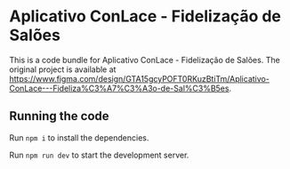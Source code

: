 
  # Aplicativo ConLace - Fidelização de Salões

  This is a code bundle for Aplicativo ConLace - Fidelização de Salões. The original project is available at https://www.figma.com/design/GTA15gcyPOFT0RKuzBtiTm/Aplicativo-ConLace---Fideliza%C3%A7%C3%A3o-de-Sal%C3%B5es.

  ## Running the code

  Run `npm i` to install the dependencies.

  Run `npm run dev` to start the development server.
  